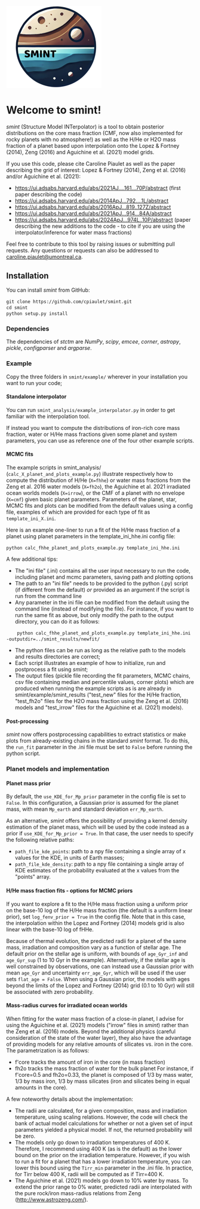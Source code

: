<img src="media/smint_logo.png" width="256px"/>

# Welcome to smint!
*smint* (Structure Model INTerpolator) is a tool to obtain posterior distributions on the core mass fraction (CMF, now also implemented for rocky planets with no atmosphere!) as well as the H/He or H2O mass fraction of a planet based upon interpolation onto the Lopez & Fortney (2014), Zeng (2016) and Aguichine et al. (2021) model grids. 

If you use this code, please cite Caroline Piaulet as well as the paper describing the grid of interest: Lopez & Fortney (2014), Zeng et al. (2016) and/or Aguichine et al. (2021): 
* https://ui.adsabs.harvard.edu/abs/2021AJ....161...70P/abstract (first paper describing the code) 
* https://ui.adsabs.harvard.edu/abs/2014ApJ...792....1L/abstract
* https://ui.adsabs.harvard.edu/abs/2016ApJ...819..127Z/abstract
* https://ui.adsabs.harvard.edu/abs/2021ApJ...914...84A/abstract
* https://ui.adsabs.harvard.edu/abs/2024ApJ...974L..10P/abstract (paper describing the new additions to the code - to cite if you are using the interpolator/inference for water mass fractions)

Feel free to contribute to this tool by raising issues or submitting pull requests. Any questions or requests can also be addressed to caroline.piaulet@umontreal.ca.

## Installation
You can install *smint* from GitHub:

    git clone https://github.com/cpiaulet/smint.git
    cd smint
    python setup.py install

### Dependencies
The dependencies of *stctm* are *NumPy*, *scipy*, *emcee*, *corner*, *astropy*, *pickle*, *configparser* and *argparse*.

### Example
Copy the three folders in ```smint/example/``` wherever in your installation you want to run your code;

#### Standalone interpolator
You can run ```smint_analysis/example_interpolator.py``` in order to get familiar with the interpolation tool.

If instead you want to compute the distributions of iron-rich core mass fraction, water or H/He mass fractions given some planet and system parameters, you can use as reference one of the four other example scripts. 


#### MCMC fits
The example scripts in smint_analysis/ (```calc_X_planet_and_plots_example.py```) illustrate respectively how to compute the distribution of H/He (```X=fhhe```) or water mass fractions from the Zeng et al. 2016 water models (```X=fh2o```), the Aguichine et al. 2021 irradiated ocean worlds models (```X=irrow```), or the CMF of a planet with no envelope (```X=cmf```) given basic planet parameters. Parameters of the planet, star, MCMC fits and plots can be modified from the default values using a config file, examples of which are provided for each type of fit as ```template_ini_X.ini```. 

Here is an example one-liner to run a fit of the H/He mass fraction of a planet using planet parameters in the template_ini_hhe.ini config file:

    python calc_fhhe_planet_and_plots_example.py template_ini_hhe.ini

A few additional tips:
* The "ini file" (.ini) contains all the user input necessary to run the code, including planet and mcmc parameters, saving path and plotting options
* The path to an "ini file" needs to be provided to the python (.py) script (if different from the default) *or* provided as an argument if the script is run from the command line
* Any parameter in the ini file can be modified from the default using the command line (instead of modifying the file). For instance, if you want to run the same fit as above, but only modify the path to the output directory, you can do it as follows:
```
    python calc_fhhe_planet_and_plots_example.py template_ini_hhe.ini -outputdir=../smint_results/newfit/
```
* The python files can be run as long as the relative path to the models and results directories are correct;
* Each script illustrates an example of how to initialize, run and postprocess a fit using *smint*;
* The output files (pickle file recording the fit parameters, MCMC chains, csv file containing median and percentile values, corner plots) which are produced when running the example scripts as is are already in smint/example/smint_results ("test_new" files for the H/He fraction, "test_fh2o" files for the H2O mass fraction using the Zeng et al. (2016) models and "test_irrow" files for the Aguichine et al. (2021) models).

#### Post-processing

*smint* now offers postprocessing capabilities to extract statistics or make plots from already-existing chains in the standard *smint* format. To do this, the ```run_fit``` parameter in the .ini file must be set to ```False``` before running the python script.

### Planet models and implementation

#### Planet mass prior

By default, the ```use_KDE_for_Mp_prior``` parameter in the config file is set to ```False```. In this configuration, a Gaussian prior is assumed for the planet mass, with mean ```Mp_earth``` and standard deviation ```err_Mp_earth```.

As an alternative, *smint* offers the possibility of providing a kernel density estimation of the planet mass, which will be used by the code instead as a prior if  ```use_KDE_for_Mp_prior = True```. In that case, the user needs to specify the following relative paths:
* ```path_file_kde_points```: path to a npy file containing a single array of x values for the KDE, in units of Earth masses;
* ```path_file_kde_density```: path to a npy file containing a single array of KDE estimates of the probability evaluated at the x values from the "points" array.


#### H/He mass fraction fits - options for MCMC priors

If you want to explore a fit to the H/He mass fraction using a uniform prior on the base-10 log of the H/He mass fraction (the default is a uniform linear prior), set ```log_fenv_prior = True``` in the config file. Note that in this case, the interpolation within the Lopez and Fortney (2014) models grid is also linear with the base-10 log of fHHe.

Because of thermal evolution, the predicted radii for a planet of the same mass, irradiation and composition vary as a function of stellar age. The default prior on the stellar age is uniform, with bounds of ```age_Gyr_inf``` and ```age_Gyr_sup``` (1 to 10 Gyr in the example). Alternatively, if the stellar age is well constrained by observations, one can instead use a Gaussian prior with mean ```age_Gyr``` and uncertainty ```err_age_Gyr```, which will be used if the user sets ```flat_age = False```. When using a Gaussian prior, the models with ages beyond the limits of the Lopez and Fortney (2014) grid (0.1 to 10 Gyr) will still be associated with zero probability.

#### Mass-radius curves for irradiated ocean worlds

When fitting for the water mass fraction of a close-in planet, I advise for using the Aguichine et al. (2021) models ("irrow" files in *smint*) rather than the Zeng et al. (2016) models. Beyond the additional physics (careful consideration of the state of the water layer), they also have the advantage of providing models for any relative amounts of silicates vs. iron in the core. The parametrization is as follows:
* f'core tracks the amount of iron in the core (in mass fraction)
* fh2o tracks the mass fraction of water for the bulk planet
For instance, if f'core=0.5 and fh2o=0.33, the planet is composed of 1/3 by mass water, 1/3 by mass iron, 1/3 by mass silicates (iron and silicates being in equal amounts in the core).

A few noteworthy details about the implementation:
* The radii are calculated, for a given composition, mass and irradiation temperature, using scaling relations. However, the code will check the bank of actual model calculations for whether or not a given set of input parameters yielded a physical model. If not, the returned probability will be zero.
* The models only go down to irradiation temperatures of 400 K. Therefore, I recommend using 400 K (as is the default) as the lower bound on the prior on the irradiation temperature. However, if you wish to run a fit for a planet that has a lower irradiation temperature, you can lower this bound using the ```Tirr_min``` parameter in the .ini file. In practice, for Tirr below 400 K, radii will be computed as if Tirr=400 K.
* The Aguichine et al. (2021) models go down to 10% water by mass. To extend the prior range to 0% water, predicted radii are interpolated with the pure rock/iron mass-radius relations from Zeng (http://www.astrozeng.com/).


